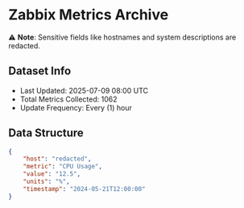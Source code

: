 # Zabbix Metrics Archive

⚠️ **Note**: Sensitive fields like hostnames and system descriptions are redacted.

## Dataset Info
- Last Updated: 2025-07-09 08:00 UTC
- Total Metrics Collected: 1062
- Update Frequency: Every (1) hour

## Data Structure
```json
{
    "host": "redacted",
    "metric": "CPU Usage",
    "value": "12.5",
    "units": "%",
    "timestamp": "2024-05-21T12:00:00"
}
```
